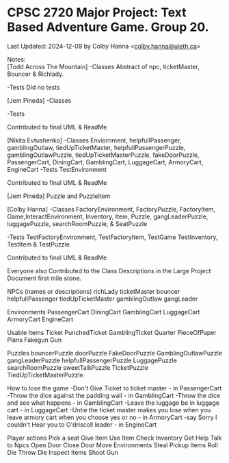 # CPSC 2720 Major Project: Text Based Adventure Game. Group 20.
Last Updated: 2024-12-09 by Colby Hanna &lt;colby.hanna@uleth.ca&gt;

Notes:  
[Todd Across The Mountain] 
 -Classes
Abstract of npc, ticketMaster, Bouncer & Richlady.

 -Tests
Did no tests

[Jem Pineda]
 -Classes

 -Tests

Contributed to final UML & ReadMe

[Nikita Evtushenko] 
 -Classes
  Enviornment, helpfullPassenger, gamblingOutlaw, tiedUpTicketMaster, helpfullPassengerPuzzle, gamblingOutlawPuzzle,
  tiedUpTicketMasterPuzzle, fakeDoorPuzzle, PassengerCart, DiningCart, GamblingCart, LuggageCart, ArmoryCart, EngineCart
 -Tests
  TestEnvironment

Contributed to final UML & ReadMe

[Jem Pineda] Puzzle and PuzzleItem

[Colby Hanna] 
 -Classes
FactoryEnvironment, FactoryPuzzle, FactoryItem, Game,InteractEnvironment, 
Inventory, Item, Puzzle, gangLeaderPuzzle, luggagePuzzle, searchRoomPuzzle,
& SeatPuzzle

 -Tests
TestFactoryEnvironment, TestFactoryItem, TestGame TestInventory, TestItem &
TestPuzzle.

Contributed to final UML & ReadMe

Everyone also Contributed to the Class Descriptions in the Large Project Document first mile stone.

NPCs (names or descriptions)
  richLady
  ticketMaster
  bouncer
  helpfullPassenger
  tiedUpTicketMaster
  gamblingOutlaw
  gangLeader

Environments
  PassengerCart
  DiningCart
  GamblingCart
  LuggageCart
  ArmoryCart
  EngineCart

Usable Items
  Ticket
  PunchedTicket
  GamblingTIcket
  Quarter
  PieceOfPaper
  Plans
  Fakegun
  Gun

Puzzles
  bouncerPuzzle
  doorPuzzle
  FakeDoorPuzzle
  GamblingOutlawPuzzle
  gangLeaderPuzzle
  helpfullPassengerPuzzle
  LuggagePuzzle
  searchRoomPuzzle
  sweetTalkPuzzle
  TicketPuzzle
  TiedUpTicketMasterPuzzle

How to lose the game
  -Don't Give Ticket to ticket master - in PassengerCart
  -Throw the dice against the padding wall - in GamblingCart
  -Throw the dice and see what happens - in GamblingCart
  -Leave the luggage be in luggage cart - in LuggageCart
  -Untie the ticket master makes you lose
   when you leave armory cart when you choose yes or no - in ArmoryCart
  -say Sorry I couldn't Hear you to O'driscoll leader - in EngineCart

Player actions
  Pick a seat
  Give Item
  Use Item
  Check Inventory
  Get Help
  Talk to Npcs
  Open Door 
  Close Door
  Move Environments
  Steal
  Pickup Items
  Roll Die
  Throw Die
  Inspect Items
  Shoot Gun